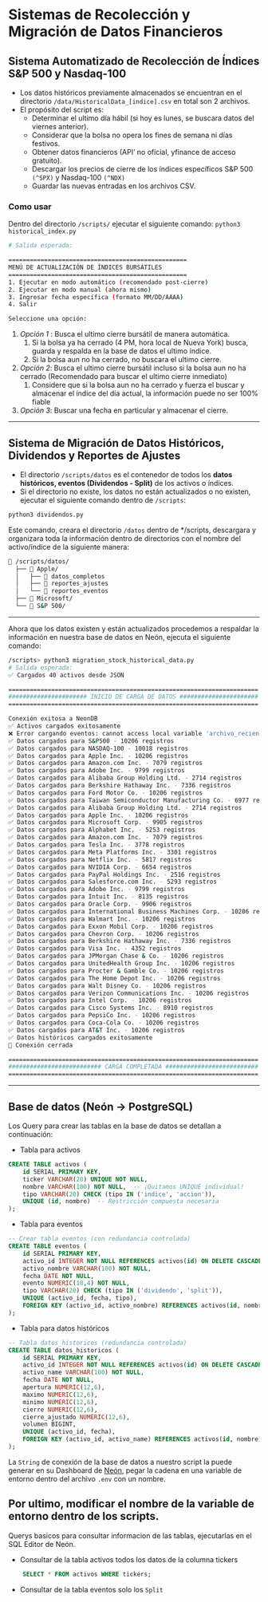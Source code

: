 # Sistemas de Recolección y Migración de Datos Financieros

## Sistema Automatizado de Recolección de Índices S&P 500 y Nasdaq-100

- Los datos históricos previamente almacenados se encuentran en el directorio `/data/HistoricalData_[indice].csv` en total son 2 archivos.
- El propósito del script es:
  - Determinar el ultimo día hábil (si hoy es lunes, se buscara datos del viernes anterior).
  - Considerar que la bolsa no opera los fines de semana ni días festivos.
  - Obtener datos financieros (API’ no oficial, yfinance de acceso gratuito).
  - Descargar los precios de cierre de los índices específicos S&P 500 `(^SPX)` y Nasdaq-100 `(^NDX)`
  - Guardar las nuevas entradas en los archivos CSV.

### Como usar

Dentro del directorio `/scripts/` ejecutar el siguiente comando: `python3 historical_index.py`

```bash
# Salida esperada:

==================================================
MENÚ DE ACTUALIZACIÓN DE ÍNDICES BURSÁTILES
==================================================
1. Ejecutar en modo automático (recomendado post-cierre)
2. Ejecutar en modo manual (ahora mismo)
3. Ingresar fecha específica (formato MM/DD/AAAA)
4. Salir

Seleccione una opción:
```

1. _Opción 1_ : Busca el ultimo cierre bursátil de manera automática.
   1. Si la bolsa ya ha cerrado (4 PM, hora local de Nueva York) busca, guarda y respalda en la base de datos el ultimo índice.
   2. Si la bolsa aun no ha cerrado, no buscara el ultimo cierre.
2. _Opción 2_: Busca el ultimo cierre bursátil incluso si la bolsa aun no ha cerrado (Recomendado para buscar el ultimo cierre inmediato)
   1. Considere que si la bolsa aun no ha cerrado y fuerza el buscar y almacenar el índice del día actual, la información puede no ser 100% fiable
3. _Opción 3_: Buscar una fecha en particular y almacenar el cierre.

---

## Sistema de Migración de Datos Históricos, Dividendos y Reportes de Ajustes

- El directorio `/scripts/datos` es el contenedor de todos los **datos históricos, eventos (Dividendos - Split)** de los activos o índices.
- Si el directorio no existe, los datos no están actualizados o no existen, ejecutar el siguiente comando dentro de `/scripts`:

```bash
python3 dividendos.py
```

Este comando, creara el directorio `/datos` dentro de \*/scripts, descargara y organizara toda la información dentro de directorios con el nombre del activo/índice de la siguiente manera:

```bash
📁 /scripts/datos/
  ├── 📁 Apple/
  │   ├── 📁 datos_completos
  │   ├── 📁 reportes_ajustes
  │   └── 📁 reportes_eventos
  ├── 📁 Microsoft/
  └── 📁 S&P 500/
```

---

Ahora que los datos existen y están actualizados procedemos a respaldar la información en nuestra base de datos en Neón, ejecuta el siguiente comando:

```bash
/scripts> python3 migration_stock_historical_data.py
# Salida esperada:
✅ Cargados 40 activos desde JSON

======================================================================
###################### INICIO DE CARGA DE DATOS ######################
======================================================================

Conexión exitosa a NeonDB
✅ Activos cargados exitosamente
❌ Error cargando eventos: cannot access local variable 'archivo_reciente' where it is not associated with a value
✅ Datos cargados para S&P500 - 10206 registros
✅ Datos cargados para NASDAQ-100 - 10018 registros
✅ Datos cargados para Apple Inc. - 10206 registros
✅ Datos cargados para Amazon.com Inc. - 7079 registros
✅ Datos cargados para Adobe Inc. - 9799 registros
✅ Datos cargados para Alibaba Group Holding Ltd. - 2714 registros
✅ Datos cargados para Berkshire Hathaway Inc. - 7336 registros
✅ Datos cargados para Ford Motor Co. - 10206 registros
✅ Datos cargados para Taiwan Semiconductor Manufacturing Co. - 6977 registros
✅ Datos cargados para Alibaba Group Holding Ltd. - 2714 registros
✅ Datos cargados para Apple Inc. - 10206 registros
✅ Datos cargados para Microsoft Corp. - 9905 registros
✅ Datos cargados para Alphabet Inc. - 5253 registros
✅ Datos cargados para Amazon.com Inc. - 7079 registros
✅ Datos cargados para Tesla Inc. - 3778 registros
✅ Datos cargados para Meta Platforms Inc. - 3301 registros
✅ Datos cargados para Netflix Inc. - 5817 registros
✅ Datos cargados para NVIDIA Corp. - 6654 registros
✅ Datos cargados para PayPal Holdings Inc. - 2516 registros
✅ Datos cargados para Salesforce.com Inc. - 5293 registros
✅ Datos cargados para Adobe Inc. - 9799 registros
✅ Datos cargados para Intuit Inc. - 8135 registros
✅ Datos cargados para Oracle Corp. - 9906 registros
✅ Datos cargados para International Business Machines Corp. - 10206 registros
✅ Datos cargados para Walmart Inc. - 10206 registros
✅ Datos cargados para Exxon Mobil Corp. - 10206 registros
✅ Datos cargados para Chevron Corp. - 10206 registros
✅ Datos cargados para Berkshire Hathaway Inc. - 7336 registros
✅ Datos cargados para Visa Inc. - 4352 registros
✅ Datos cargados para JPMorgan Chase & Co. - 10206 registros
✅ Datos cargados para UnitedHealth Group Inc. - 10206 registros
✅ Datos cargados para Procter & Gamble Co. - 10206 registros
✅ Datos cargados para The Home Depot Inc. - 10206 registros
✅ Datos cargados para Walt Disney Co. - 10206 registros
✅ Datos cargados para Verizon Communications Inc. - 10206 registros
✅ Datos cargados para Intel Corp. - 10206 registros
✅ Datos cargados para Cisco Systems Inc. - 8910 registros
✅ Datos cargados para PepsiCo Inc. - 10206 registros
✅ Datos cargados para Coca-Cola Co. - 10206 registros
✅ Datos cargados para AT&T Inc. - 10206 registros
✅ Datos históricos cargados exitosamente
🔌 Conexión cerrada

======================================================================
########################## CARGA COMPLETADA ##########################
======================================================================
```

---

## Base de datos (Neón → PostgreSQL)

Los Query para crear las tablas en la base de datos se detallan a continuación:

- Tabla para activos

```sql
CREATE TABLE activos (
    id SERIAL PRIMARY KEY,
    ticker VARCHAR(20) UNIQUE NOT NULL,
    nombre VARCHAR(100) NOT NULL,  -- ¡Quitamos UNIQUE individual!
    tipo VARCHAR(20) CHECK (tipo IN ('indice', 'accion')),
    UNIQUE (id, nombre)  -- Restricción compuesta necesaria
);
```

- Tabla para eventos

```sql
-- Crear tabla eventos (con redundancia controlada)
CREATE TABLE eventos (
    id SERIAL PRIMARY KEY,
    activo_id INTEGER NOT NULL REFERENCES activos(id) ON DELETE CASCADE,
    activo_nombre VARCHAR(100) NOT NULL,
    fecha DATE NOT NULL,
    evento NUMERIC(10,4) NOT NULL,
    tipo VARCHAR(20) CHECK (tipo IN ('dividendo', 'split')),
    UNIQUE (activo_id, fecha, tipo),
    FOREIGN KEY (activo_id, activo_nombre) REFERENCES activos(id, nombre) ON UPDATE CASCADE
);
```

- Tabla para datos históricos

```sql
-- Tabla datos_historicos (redundancia controlada)
CREATE TABLE datos_historicos (
    id SERIAL PRIMARY KEY,
    activo_id INTEGER NOT NULL REFERENCES activos(id) ON DELETE CASCADE,
    activo_name VARCHAR(100) NOT NULL,
    fecha DATE NOT NULL,
    apertura NUMERIC(12,6),
    maximo NUMERIC(12,6),
    minimo NUMERIC(12,6),
    cierre NUMERIC(12,6),
    cierre_ajustado NUMERIC(12,6),
    volumen BIGINT,
    UNIQUE (activo_id, fecha),
    FOREIGN KEY (activo_id, activo_name) REFERENCES activos(id, nombre) ON UPDATE CASCADE
);
```

La `String` de conexión de la base de datos a nuestro script la puede generar en su Dashboard de [Neón](https://neon.com/), pegar la cadena en una variable de entorno dentro del archivo `.env` con un nombre.

## Por ultimo, modificar el nombre de la variable de entorno dentro de los scripts.

Querys basicos para consultar informacion de las tablas, ejecutarlas en el SQL Editor de Neón.

- Consultar de la tabla activos todos los datos de la columna tickers

```sql
    SELECT * FROM activos WHERE tickers;
```

- Consultar de la tabla eventos solo los `Split`

```sql

```
